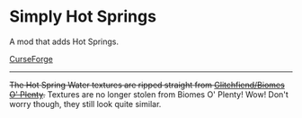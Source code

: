 # Simply Hot Springs
 A mod that adds Hot Springs.
 
 [CurseForge](https://www.curseforge.com/minecraft/mc-mods/simply-hot-springs)

***

~~The Hot Spring Water textures are ripped straight from [Glitchfiend/Biomes O' Plenty](https://github.com/Glitchfiend/BiomesOPlenty/tree/BOP-1.12.x-7.0.x/src/main/resources/assets/biomesoplenty/textures/blocks).~~ Textures are no longer stolen from Biomes O' Plenty! Wow! Don't worry though, they still look quite similar.
